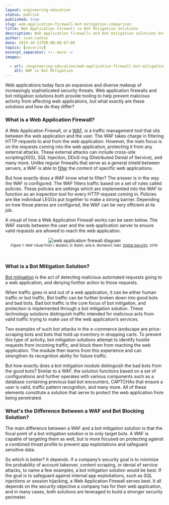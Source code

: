 ```yaml
---
layout: engineering-education
status: publish
published: true
slug: web-application-firewall-bot-mitigation-comparison
title: Web Application Firewall vs Bot Mitigation Solutions
description: Web application firewalls and bot mitigation solutions both provide tooling to help prevent malicious activity from affecting web applications, but what exactly does each do and how do they differ?
author: ivan-santos
date: 2019-10-21T00:00:00-07:00
topics: [security]
excerpt_separator: <!--more-->
images:

  - url: /engineering-education/web-application-firewall-bot-mitigation-comparison/hero.png
    alt: WAF vs Bot Mitigation
---
```

Web applications today face an expansive and diverse makeup of increasingly sophisticated security threats. Web application firewalls and bot mitigation solutions both provide tooling to help prevent malicious activity from affecting web applications, but what exactly are these solutions and how do they differ?

<!--more-->
### What is a Web Application Firewall?
A Web Application Firewall, or a [WAF](/blog/web-application-firewall-definition-website-security/), is a traffic management tool that sits between the web application and the user. The WAF takes charge in filtering HTTP requests to and from the web application. However, the main focus is on the requests coming into the web application, protecting it from any external attacks. These external attacks can include cross-site scripting(XSS), SQL Injection, DDoS-ing (Distributed Denial of Service), and many more. Unlike regular firewalls that serve as a general shield between servers, a WAF is able to [filter](/web-application-firewall/) the content of specific web applications.

But how exactly does a WAF know what to filter? The answer is in the way the WAF is configured. The WAF filters traffic based on a set of rules called policies. These policies are settings which are implemented into the WAF to function as an inspection tool for every HTTP request coming in. Policies are like individual LEGOs put together to make a strong barrier. Depending on how those pieces are configured, the WAF can be very efficient at its job.

A visual of how a Web Application Firewall works can be seen below. The WAF stands between the user and the web application server to ensure valid requests are allowed to reach the web application.

<div style="text-align: center; padding-bottom: 5%;">
<img style="padding: 0; margin:0;" src="/engineering-education/web-application-firewall-bot-mitigation-comparison/hero.png" alt="web application firewall diagram"><br>
<span style="font-size: 11px;">Figure 1: WAF visual from I. Bulatov, D. Rybin, and A. Romanov, habr. <a href="https://habr.com/en/company/dsec/blog/454592/">Digital Security</a>, 2019.<span>
</div>


### What is a Bot Mitigation Solution?
[Bot mitigation](https://www.section.io/modules/shieldsquare-bot-management/) is the act of detecting malicious automated requests going to a web application, and denying further action to those requests.

When traffic goes in and out of a web application, it can be either human traffic or bot traffic. Bot traffic can be further broken down into good bots and bad bots. Bad bot traffic is the core focus of bot mitigation, and protection is implemented through a bot mitigation solution. These technology solutions distinguish traffic intended for malicious acts from valid traffic trying to make use of the web application’s services.

Two examples of such bot attacks in the e-commerce landscape are price-scraping bots and bots that hold up inventory in shopping carts. To prevent this type of activity, bot mitigation solutions attempt to identify hostile requests from incoming traffic, and block them from reaching the web application. The module then learns from this experience and can strengthen its recognition ability for future traffic.

But how exactly does a bot mitigation module distinguish the bad bots from the good bots? Similar to a WAF, the solution functions based on a set of configurations and further operates with various components such as a database containing previous bad bot encounters, CAPTCHAs that ensure a user is valid, traffic pattern recognition, and many more. All of these elements constitute a solution that serve to protect the web application from being penetrated.

### What's the Difference Between a WAF and Bot Blocking Solution?
The main difference between a WAF and a bot mitigation solution is that the focal point of a bot mitigation solution is to only target bots. A WAF is capable of targeting them as well, but is more focused on protecting against a combined threat profile to prevent app exploitations and safeguard sensitive data.

So which is better? It depends. If a company’s security goal is to minimize the probability of account takeover, content scraping, or denial of service attacks, to name a few examples, a bot mitigation solution would be best. If the goal is to safeguard against internal app exploitations, such as SQL injections or session hijacking, a Web Application Firewall serves best. It all depends on the security objective a company has for their web application, and in many cases, both solutions are leveraged to build a stronger security perimeter.
